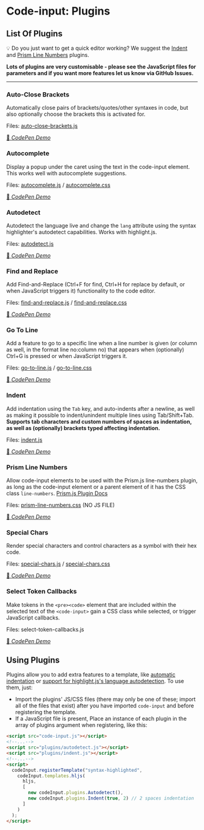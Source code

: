 # Code-input: Plugins
## List Of Plugins

💡 Do you just want to get a quick editor working? We suggest the [Indent](#indent) and [Prism Line Numbers](#prism-line-numbers) plugins.

**Lots of plugins are very customisable - please see the JavaScript files for parameters and if you want more features let us know via GitHub Issues.**

---

### Auto-Close Brackets
Automatically close pairs of brackets/quotes/other syntaxes in code, but also optionally choose the brackets this
is activated for.

Files: [auto-close-brackets.js](./auto-close-brackets.js)

[🚀 *CodePen Demo*](https://codepen.io/WebCoder49/pen/qBgGGKR)

### Autocomplete
Display a popup under the caret using the text in the code-input element. This works well with autocomplete suggestions.

Files: [autocomplete.js](./autocomplete.js) / [autocomplete.css](./autocomplete.css)

[🚀 *CodePen Demo*](https://codepen.io/WebCoder49/pen/xxapjXB)

### Autodetect
Autodetect the language live and change the `lang` attribute using the syntax highlighter's autodetect capabilities. Works with highlight.js.

Files: [autodetect.js](./autodetect.js)

[🚀 *CodePen Demo*](https://codepen.io/WebCoder49/pen/eYLyMae)

### Find and Replace
Add Find-and-Replace (Ctrl+F for find, Ctrl+H for replace by default, or when JavaScript triggers it) functionality to the code editor.

Files: [find-and-replace.js](./find-and-replace.js) / [find-and-replace.css](./find-and-replace.css)

[🚀 *CodePen Demo*](https://codepen.io/WebCoder49/pen/oNVVBBz)

### Go To Line
Add a feature to go to a specific line when a line number is given (or column as well, in the format line no:column no) that appears when (optionally) Ctrl+G is pressed or when JavaScript triggers it.

Files: [go-to-line.js](./go-to-line.js) / [go-to-line.css](./go-to-line.css)

[🚀 *CodePen Demo*](https://codepen.io/WebCoder49/pen/YzBMOXP)

### Indent
Add indentation using the `Tab` key, and auto-indents after a newline, as well as making it possible to indent/unindent multiple lines using Tab/Shift+Tab. **Supports tab characters and custom numbers of spaces as indentation, as well as (optionally) brackets typed affecting indentation.**

Files: [indent.js](./indent.js)

[🚀 *CodePen Demo*](https://codepen.io/WebCoder49/pen/WNgdzar)

### Prism Line Numbers
Allow code-input elements to be used with the Prism.js line-numbers plugin, as long as the code-input element or a parent element of it has the CSS class `line-numbers`. [Prism.js Plugin Docs](https://prismjs.com/plugins/line-numbers/)

Files: [prism-line-numbers.css](./prism-line-numbers.css) (NO JS FILE)

[🚀 *CodePen Demo*](https://codepen.io/WebCoder49/pen/XWPVrWv)

### Special Chars
Render special characters and control characters as a symbol
with their hex code.

Files: [special-chars.js](./special-chars.js) / [special-chars.css](./special-chars.css)

[🚀 *CodePen Demo*](https://codepen.io/WebCoder49/pen/jOeYJbm)

### Select Token Callbacks
Make tokens in the `<pre><code>` element that are included within the selected text of the `<code-input>` gain a CSS class while selected, or trigger JavaScript callbacks.

Files: select-token-callbacks.js

[🚀 *CodePen Demo*](https://codepen.io/WebCoder49/pen/WNVZXxM)

## Using Plugins
Plugins allow you to add extra features to a template, like [automatic indentation](./indent.js) or [support for highlight.js's language autodetection](./autodetect.js). To use them, just:
- Import the plugins' JS/CSS files (there may only be one of these; import all of the files that exist) after you have imported `code-input` and before registering the template.
- If a JavaScript file is present, Place an instance of each plugin in the array of plugins argument when registering, like this:
```html
<script src="code-input.js"></script>
<!--...-->
<script src="plugins/autodetect.js"></script>
<script src="plugins/indent.js"></script>
<!--...-->
<script>
  codeInput.registerTemplate("syntax-highlighted", 
    codeInput.templates.hljs(
      hljs, 
      [
        new codeInput.plugins.Autodetect(), 
        new codeInput.plugins.Indent(true, 2) // 2 spaces indentation
      ]
    )
  );
</script>
```
